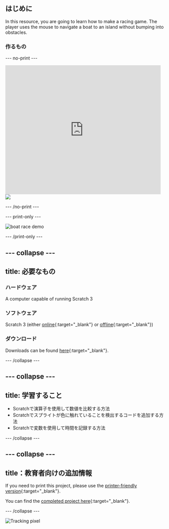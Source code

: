 ## はじめに

In this resource, you are going to learn how to make a racing game. The player uses the mouse to navigate a boat to an island without bumping into obstacles.

### 作るもの

\--- no-print \---

<div class="scratch-preview">
  <iframe allowtransparency="true" width="485" height="402" src="https://scratch.mit.edu/projects/embed/276662533/?autostart=false" frameborder="0" scrolling="no"></iframe>
  <img src="images/boat_race_demo.png">
</div>

\--- /no-print \---

\--- print-only \---

![boat race demo](images/boat_race_demo.png)

\--- /print-only \---

## \--- collapse \---

## title: 必要なもの

### ハードウェア

A computer capable of running Scratch 3

### ソフトウェア

Scratch 3 (either [online](https://rpf.io/scratchon){:target="_blank"} or [offline](https://rpf.io/scratchoff){:target="_blank"})

### ダウンロード

Downloads can be found [here](http://rpf.io/p/en/boat-race-go){:target="_blank"}.

\--- /collapse \---

## \--- collapse \---

## title: 学習すること

- Scratchで演算子を使用して数値を比較する方法
- Scratchでスプライトが色に触れていることを検出するコードを追加する方法
- Scratchで変数を使用して時間を記録する方法

\--- /collapse \---

## \--- collapse \---

## title：教育者向けの追加情報

If you need to print this project, please use the [printer-friendly version](https://projects.raspberrypi.org/en/projects/boat-race/print){:target="_blank"}.

You can find the [completed project here](http://rpf.io/p/en/boat-race-get){:target="_blank"}.

\--- /collapse \---

![Tracking pixel](https://code.org/api/hour/begin_codeclub_boatrace.png)